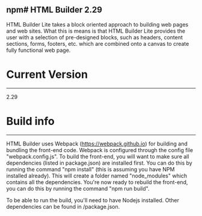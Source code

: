 npm# HTML Builder 2.29
---
HTML Builder Lite takes a block oriented approach to building web pages and web sites. What this is means is that  HTML Builder Lite provides the user with a selection of pre-designed blocks, such as headers, content sections, forms, footers, etc. which are combined onto a canvas to create fully functional web page.

# Current Version
---
2.29

# Build info
---
HTML Builder uses Webpack (https://webpack.github.io) for building and bundling the front-end code. Webpack is configured through the config file "webpack.config.js". To build the front-end, you will want to make sure all dependencies (listed in package.json) are installed first. You can do this by running the command "npm install" (this is assuming you have NPM installed already). This will create a folder named "node_modules" which contains all the dependencies. You're now ready to rebuild the front-end, you can do this by running the command "npm run build".

To be able to run the build, you'll need to have Nodejs installed. Other dependencies can be found in /package.json.
